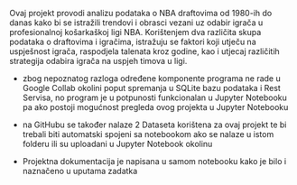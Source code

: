 Ovaj projekt provodi analizu podataka o NBA draftovima od 1980-ih do danas kako bi se istražili trendovi i obrasci vezani uz odabir igrača u profesionalnoj košarkaškoj ligi NBA. Korištenjem dva različita skupa podataka o draftovima i igračima, istražuju se faktori koji utječu na uspješnost igrača, raspodjela talenata kroz godine, kao i utjecaj različitih strategija odabira igrača na uspjeh timova u ligi.


- zbog nepoznatog razloga određene komponente programa ne rade u Google Collab okolini poput spremanja u SQLite bazu podataka i Rest Servisa, no program je u potpunosti funkcionalan u Jupyter Notebooku pa ako postoji mogućnost pregleda ovog projekta u Jupyter Notebooku

- na GitHubu se također nalaze 2 Dataseta korištena za ovaj projekt te bi trebali biti automatski spojeni sa notebookom ako se nalaze u istom folderu ili su uploadani u Jupyter Notebook okolinu

- Projektna dokumentacija je napisana u samom notebooku kako je bilo i naznačeno u uputama zadatka 
